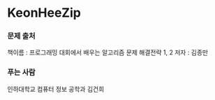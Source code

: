 # KeonHeeZip

### 문제 출처
책이름 : 프로그래밍 대회에서 배우는 알고리즘 문제 해결전략 1, 2
저자 : 김종만

### 푸는 사람
인하대학교
컴퓨터 정보 공학과
김건희
